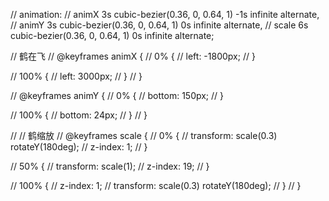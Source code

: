 // animation:
      //   animX 3s cubic-bezier(0.36, 0, 0.64, 1) -1s infinite alternate,
      //   animY 3s cubic-bezier(0.36, 0, 0.64, 1) 0s infinite alternate,
      //   scale 6s cubic-bezier(0.36, 0, 0.64, 1) 0s infinite alternate;

// 鹤在飞
// @keyframes animX {
//   0% {
//     left: -1800px;
//   }

//   100% {
//     left: 3000px;
//   }
// }

// @keyframes animY {
//   0% {
//     bottom: 150px;
//   }

//   100% {
//     bottom: 24px;
//   }
// }

// // 鹤缩放
// @keyframes scale {
//   0% {
//     transform: scale(0.3) rotateY(180deg);
//     z-index: 1;
//   }

//   50% {
//     transform: scale(1);
//     z-index: 19;
//   }

//   100% {
//     z-index: 1;
//     transform: scale(0.3) rotateY(180deg);
//   }
// }